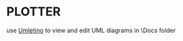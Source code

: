 # PLOTTER
use [Umletino](http://www.umlet.com/umletino/umletino.html) to view and edit UML diagrams in \Docs folder



